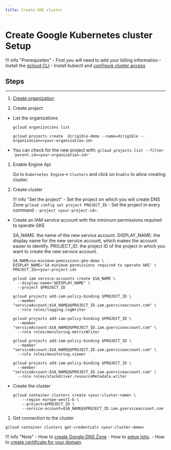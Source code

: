 ```yaml
---
title: Create GKE cluster
---
```


Create Google Kubernetes cluster Setup
===

!!! info "Prerequisites"
    - First you will need to add your billing information
    - Install the [gcloud CLI](https://cloud.google.com/sdk/docs/install)
    - Install kubectl and [configure cluster access](https://cloud.google.com/kubernetes-engine/docs/how-to/cluster-access-for-kubectl#default_cluster_kubectl)

## Steps
---

1. [Create organization](https://cloud.google.com/resource-manager/docs/creating-managing-organization)

1. Create project

  - List the organizations

    `gcloud organizations list`

    `gcloud projects create  dirigible-demo --name=dirigible --organization=<your-organization-id>` 

  - You can check for the new project with:
    `gcloud projects list --filter 'parent.id=<your-organization-id>'`

1. Enable Engine Api

    Go to `Kubernetes Engine`-> `Clusters` and click on `Enable` to allow creating cluster.

1. Create cluster
    
    !!! info "Set the project"
        - Set the project on which you will create DNS Zone `gcloud config set project PROJECT_ID`
        - Set the project in every command `--project <your-project-id>`.

  - Create an IAM service account with the minimum permissions required to operate GKE

    SA_NAME: the name of the new service account.
    DISPLAY_NAME: the display name for the new service account, which makes the account easier to identify.
    PROJECT_ID: the project ID of the project in which you want to create the new service account.
    ```
    SA_NAME=sa-minimum-pemissions-gke-demo \
    DISPLAY_NAME='SA minimum permissions required to operate GKE' \
    PROJECT_ID=<your-project-id>
    ```

    ```
    gcloud iam service-accounts create $SA_NAME \
      --display-name="$DISPLAY_NAME" \
      --project $PROJECT_ID

    gcloud projects add-iam-policy-binding $PROJECT_ID \
      --member "serviceAccount:$SA_NAME@$PROJECT_ID.iam.gserviceaccount.com" \
      --role roles/logging.logWriter

    gcloud projects add-iam-policy-binding $PROJECT_ID \
      --member "serviceAccount:$SA_NAME@$PROJECT_ID.iam.gserviceaccount.com" \
      --role roles/monitoring.metricWriter

    gcloud projects add-iam-policy-binding $PROJECT_ID \
      --member "serviceAccount:$SA_NAME@$PROJECT_ID.iam.gserviceaccount.com" \
      --role roles/monitoring.viewer

    gcloud projects add-iam-policy-binding $PROJECT_ID \
      --member "serviceAccount:$SA_NAME@$PROJECT_ID.iam.gserviceaccount.com" \
      --role roles/stackdriver.resourceMetadata.writer
    ```

  - Create the cluster

    ```
    gcloud container clusters create <your-cluster-name> \
        --region europe-west1-b \
        --project=$PROJECT_ID \
        --service-account=$SA_NAME@$PROJECT_ID.iam.gserviceaccount.com
    ```

1. Get connection to the cluster

`gcloud container clusters get-credentials <your-cluster-demo>`

!!! info "Note"
    - How to [create Google DNS Zone](addons/google-dns-zone.md) 
    - How to [setup Istio](addons/istio.md).
    - How to [create certificate for your domain](addons/letsencrypt.md).
